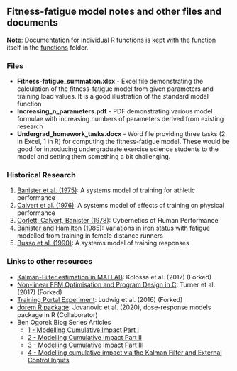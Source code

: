 ## Fitness-fatigue model notes and other files and documents

**Note**: Documentation for individual R functions is kept with the function itself in the [functions](https://github.com/bsh2/Fitness-Fatigue-Model/tree/main/functions) folder.

### Files

* **Fitness-fatigue_summation.xlsx** - Excel file demonstrating the calculation of the fitness-fatigue model from given parameters and training load values. It is a good illustration of the standard model function
* **Increasing_n_parameters.pdf** - PDF demonstrating various model formulae with increasing numbers of parameters derived from existing research
* **Undergrad_homework_tasks.docx** - Word file providing three tasks (2 in Excel, 1 in R) for computing the fitness-fatigue model. These would be good for introducing undergraduate exercise science students to the model and setting them something a bit challenging.

### Historical Research
1. [Banister et al. (1975)](): A systems model of training for athletic performance
2. [Calvert et al. (1976)](): A systems model of effects of training on physical performance
3. [Corlett, Calvert, Banister (1978)](): Cybernetics of Human Performance
4. [Banister and Hamilton (1985)](): Variations in iron status with fatigue modelled from training in female distance runners
5. [Busso et al. (1990)](): A systems model of training responses

### Links to other resources
- [Kalman-Filter estimation in MATLAB](https://github.com/bsh2/Kalman-Fitness-Fatigue): Kolossa et al. (2017) (Forked)
- [Non-linear FFM Optimisation and Program Design in C](https://github.com/bsh2/nl_perf_model_opt): Turner et al. (2017) (Forked)
- [Training Portal Experiment](https://github.com/bsh2/traipor): Ludwig et al. (2016) (Forked)
- [dorem R package](https://dorem.net): Jovanovic et al. (2020), dose-response models package in R (Collaborator)
- Ben Ogorek Blog Series Articles
  - [1 - Modelling Cumulative Impact Part I](https://towardsdatascience.com/modeling-cumulative-impact-part-i-f7ef490ed5e3) 
  - [2 - Modelling Cumulative Impact Part II](https://towardsdatascience.com/modeling-cumulative-impact-part-ii-2bf65db3bb98)
  - [3 - Modelling Cumulative Impact Part III](https://towardsdatascience.com/modeling-cumulative-impact-part-iii-1b216273b499)
  - [4 - Modelling cumulative impact via the Kalman Filter and External Control Inputs](https://towardsdatascience.com/the-kalman-filter-and-external-control-inputs-70ea6bcbc55f)